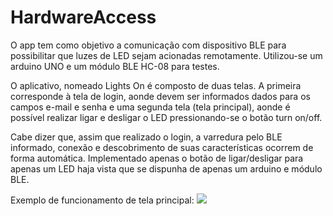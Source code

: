 # HardwareAccess

O app tem como objetivo a comunicação com dispositivo BLE para possibilitar que luzes de LED sejam acionadas remotamente. Utilizou-se um arduino UNO e um módulo BLE HC-08 para testes.

O aplicativo, nomeado Lights On é composto de duas telas. A primeira corresponde à tela de login, aonde devem ser informados dados para os campos e-mail e senha e uma segunda tela (tela principal), aonde é possível realizar ligar e desligar o LED pressionando-se o botão turn on/off.

Cabe dizer que, assim que realizado o login, a varredura pelo BLE informado, conexão e descobrimento de suas características ocorrem de forma automática. Implementado apenas o botão de ligar/desligar para apenas um LED haja vista que se dispunha de apenas um arduino e módulo BLE.


Exemplo de funcionamento de tela principal:
<img src = https://media.giphy.com/media/hiLtHAo2ItAnw9k0tH/giphy.gif>
